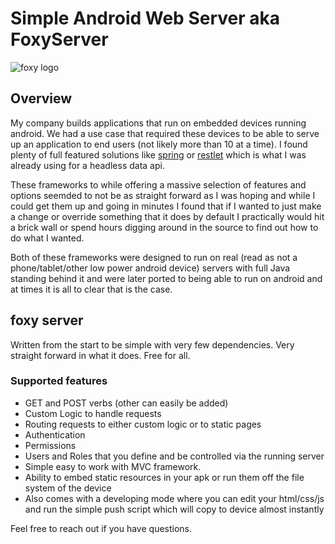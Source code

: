 # Simple Android Web Server aka FoxyServer
![foxy logo](https://raw.githubusercontent.com/phpn00b/android-java-webserver/master/foxylogo.png)
## Overview
My company builds applications that run on embedded devices running android. We had a use case that required these devices to be able to serve up an application to end users (not likely more than 10 at a time). I found plenty of full featured solutions like [spring](https://spring.io/) or [restlet](http://restlet.com/) which is what I was already using for a headless data api.

These frameworks to while offering a massive selection of features and options seemded to not be as straight forward as I was hoping and while I could get them up and going in minutes I found that if I wanted to just make a change or override something that it does by default I practically would hit a brick wall or spend hours digging around in the source to find out how to do what I wanted. 

Both of these frameworks were designed to run on real (read as not a phone/tablet/other low power android device) servers with full Java standing behind it and were later ported to being able to run on android and at times it is all to clear that is the case.

## foxy server
Written from the start to be simple with very few dependencies. Very straight forward in what it does. Free for all. 

### Supported features
* GET and POST verbs (other can easily be added)
* Custom Logic to handle requests
* Routing requests to either custom logic or to static pages
* Authentication
* Permissions
* Users and Roles that you define and be controlled via the running server
* Simple easy to work with MVC framework.
* Ability to embed static resources in your apk or run them off the file system of the device
 * Also comes with a developing mode where you can edit your html/css/js and run the simple push script which will copy to device almost instantly

Feel free to reach out if you have questions. 
